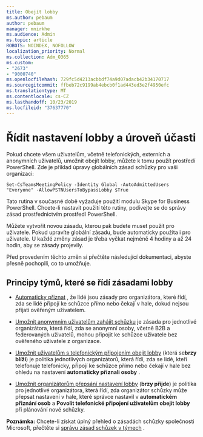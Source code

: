 ```yaml
---
title: Obejít lobby
ms.author: pebaum
author: pebaum
manager: mnirkhe
ms.audience: Admin
ms.topic: article
ROBOTS: NOINDEX, NOFOLLOW
localization_priority: Normal
ms.collection: Adm_O365
ms.custom:
- "2673"
- "9000740"
ms.openlocfilehash: 729fc5d4213acbbdf74a9d07adacb42b34170717
ms.sourcegitcommit: ffbeb72c9199ab4ebcb0f1ad443ed3e2f4950efc
ms.translationtype: MT
ms.contentlocale: cs-CZ
ms.lasthandoff: 10/23/2019
ms.locfileid: "37637770"
---
```

# <a name="control-lobby-settings-and-level-of-participation"></a>Řídit nastavení lobby a úroveň účasti

Pokud chcete všem uživatelům, včetně telefonických, externích a anonymních uživatelů, umožnit obejít lobby, můžete k tomu použít prostředí PowerShell. Zde je příklad úpravy globálních zásad schůzky pro vaši organizaci:

`Set-CsTeamsMeetingPolicy -Identity Global -AutoAdmittedUsers "Everyone" -AllowPSTNUsersToBypassLobby $True`

Tato rutina v současné době vyžaduje použití modulu Skype for Business PowerShell. Chcete-li nastavit použití této rutiny, podívejte se do správy zásad prostřednictvím prostředí PowerShell.

Můžete vytvořit novou zásadu, kterou pak budete muset použít pro uživatele. Pokud upravíte globální zásadu, bude automaticky použita i pro uživatele. U každé změny zásad je třeba vyčkat nejméně 4 hodiny a až 24 hodin, aby se zásady projevily.

Před provedením těchto změn si přečtěte následující dokumentaci, abyste přesně pochopili, co to umožňuje.

## <a name="understanding-teams-meeting-lobby-policy-controls"></a>Principy týmů, které se řídí zásadami lobby

- [Automaticky přiznat](https://docs.microsoft.com/microsoftteams/meeting-policies-in-teams#automatically-admit-people) , že lidé jsou zásady pro organizátora, které řídí, zda se lidé připojí ke schůzce přímo nebo čekají v hale, dokud nejsou přijati ověřeným uživatelem.

- [Umožnit anonymním uživatelům zahájit schůzku](https://docs.microsoft.com/microsoftteams/meeting-policies-in-teams#allow-anonymous-people-to-start-a-meeting) je zásada pro jednotlivé organizátora, která řídí, zda se anonymní osoby, včetně B2B a federovaných uživatelů, mohou připojit ke schůzce uživatele bez ověřeného uživatele z organizace.

- [Umožnit uživatelům s telefonickým připojením obejít lobby](https://docs.microsoft.com/en-us/microsoftteams/meeting-policies-in-teams#allow-dial-in-users-to-bypass-the-lobby-coming-soon) (která se**brzy blíží**) je politika jednotlivých organizátorů, která řídí, zda se lidé, kteří telefonuje telefonicky, připojí ke schůzce přímo nebo čekají v hale bez ohledu na nastavení **automaticky přiznali osoby** .

- [Umožnit organizátorům přepsání nastavení lobby](https://docs.microsoft.com/microsoftteams/meeting-policies-in-teams#allow-organizers-to-override-lobby-settings-coming-soon) (**brzy přijde**) je politika pro jednotlivé organizátora, která řídí, zda organizátor schůzky může přepsat nastavení v hale, které správce nastavil v **automatickém přiznání osob** a **Povolit telefonické připojení uživatelům obejít lobby** při plánování nové schůzky.

**Poznámka:** Chcete-li získat úplný přehled o zásadách schůzky společnosti Microsoft, přečtěte si [správu zásad schůzek v týmech](https://docs.microsoft.com/en-us/microsoftteams/meeting-policies-in-teams) .
